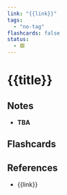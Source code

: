 ```yaml
---
link: "{{link}}"
tags:
  - "no-tag"
flashcards: false
status:
  - 🟥
---
```


# {{title}}

## Notes 
- **TBA**

## Flashcards

## References
- {{link}}